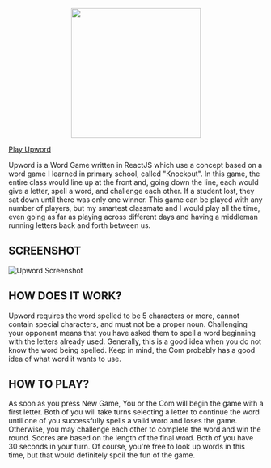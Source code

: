 <p align="center">
  <img width="256" height="256" src="https://storage.googleapis.com/castapp-fbe0d.appspot.com/cache/upword512.png">
</p>


[Play Upword](https://upword.app)

Upword is a Word Game written in ReactJS which use a concept based on a word game I learned in primary school, called "Knockout". In this game, the entire class would line up at the front and, going down the line, each would give a letter, spell a word, and challenge each other. If a student lost, they sat down until there was only one winner. This game can be played with any number of players, but my smartest classmate and I would play all the time, even going as far as playing across different days and having a middleman running letters back and forth between us.

## SCREENSHOT
![Upword Screenshot](https://storage.googleapis.com/castapp-fbe0d.appspot.com/cache/upwordSS.PNG)

## HOW DOES IT WORK?
Upword requires the word spelled to be 5 characters or more, cannot contain special characters, and must not be a proper noun. Challenging your opponent means that you have asked them to spell a word beginning with the letters already used. Generally, this is a good idea when you do not know the word being spelled. Keep in mind, the Com probably has a good idea of what word it wants to use.

## HOW TO PLAY?
As soon as you press New Game, You or the Com will begin the game with a first letter. Both of you will take turns selecting a letter to continue the word until one of you successfully spells a valid word and loses the game. Otherwise, you may challenge each other to complete the word and win the round. Scores are based on the length of the final word. Both of you have 30 seconds in your turn. Of course, you're free to look up words in this time, but that would definitely spoil the fun of the game.